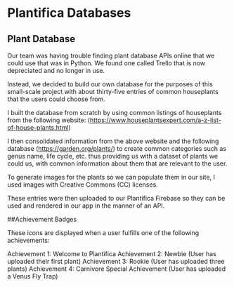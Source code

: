 # Plantifica Databases

## Plant Database

Our team was having trouble finding plant database APIs online that we could use that was in Python.
We found one called Trello that is now depreciated and no longer in use.

Instead, we decided to build our own database for the purposes of this small-scale project with about thirty-five entries of common houseplants
that the users could choose from.

I built the database from scratch by using common listings of houseplants from the following website: 
(https://www.houseplantsexpert.com/a-z-list-of-house-plants.html)

I then consolidated information from the above website and the following database (https://garden.org/plants/) to create
common categories such as genus name, life cycle, etc. thus providing us with a dataset of plants we could us, with common information about them
that are relevant to the user.

To generate images for the plants so we can populate them in our site, I used images with Creative Commons (CC) licenses. 

These entries were then uploaded to our Plantifica Firebase so they can be used and rendered in our app in the manner of an API.

##Achievement Badges

These icons are displayed when a user fulfills one of the following achievements:

Achievement 1: Welcome to Plantifica
Achievement 2: Newbie (User has uploaded their first plant)
Achievement 3: Rookie (User has uploaded three plants)
Achievement 4: Carnivore Special Achievement (User has uploaded a Venus Fly Trap)